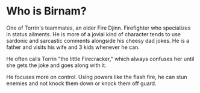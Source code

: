 # Who is Birnam?

One of Torrin's teammates, an older Fire Djinn. Firefighter who specializes in status ailments.
He is more of a jovial kind of character tends to use sardonic and sarcastic comments alongside his cheesy dad jokes. He is a father and visits his wife and 3 kids whenever he can.

He often calls Torrin "the little Firecracker," which always confuses her until she gets the joke and goes along with it.

He focuses more on control. Using powers like the flash fire, he can stun enemies and not knock them down or knock them off guard.



